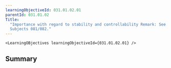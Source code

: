```yaml
---
learningObjectiveId: 031.01.02.01
parentId: 031.01.02
Title:
  "Importance with regard to stability and controllability Remark: See also
  Subjects 081/082."
---
```


```tsx eval
<LearningOBjectives learningObjectiveId={031.01.02.01} />
```

## Summary
